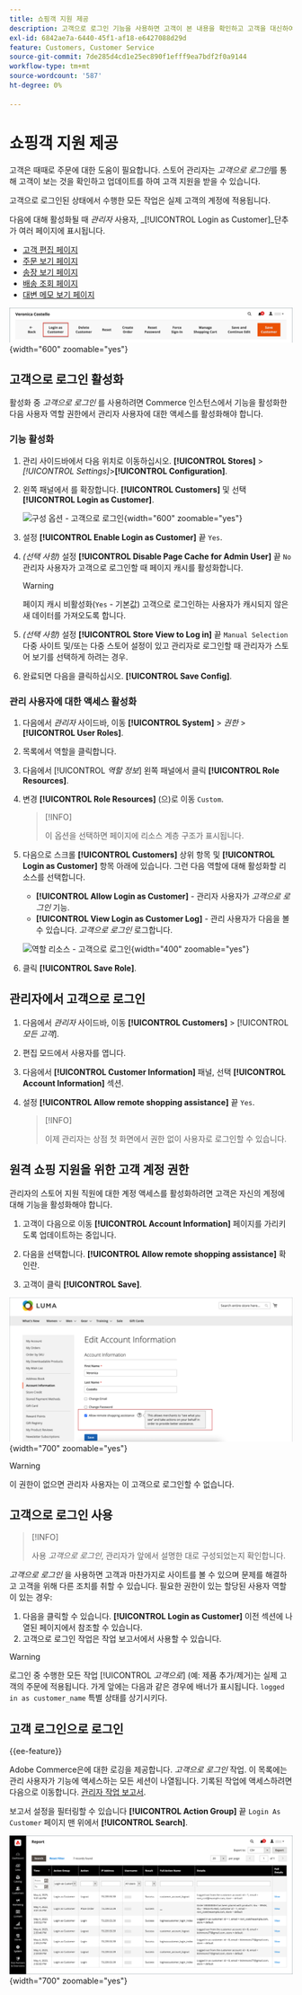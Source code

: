 ```yaml
---
title: 쇼핑객 지원 제공
description: 고객으로 로그인 기능을 사용하면 고객이 본 내용을 확인하고 고객을 대신하여 업데이트할 수 있습니다.
exl-id: 6842ae7a-6440-45f1-af18-e6427088d29d
feature: Customers, Customer Service
source-git-commit: 7de285d4cd1e25ec890f1efff9ea7bdf2f0a9144
workflow-type: tm+mt
source-wordcount: '587'
ht-degree: 0%

---
```


# 쇼핑객 지원 제공

고객은 때때로 주문에 대한 도움이 필요합니다. 스토어 관리자는 _고객으로 로그인_&#x200B;를 통해 고객이 보는 것을 확인하고 업데이트를 하여 고객 지원을 받을 수 있습니다.

고객으로 로그인된 상태에서 수행한 모든 작업은 실제 고객의 계정에 적용됩니다.

다음에 대해 활성화될 때 _관리자_ 사용자, _[!UICONTROL Login as Customer]_단추가 여러 페이지에 표시됩니다.

* [고객 편집 페이지](../customers/update-account.md)
* [주문 보기 페이지](../stores-purchase/order-processing.md)
* [송장 보기 페이지](../stores-purchase/invoices.md)
* [배송 조회 페이지](../stores-purchase/shipments.md)
* [대변 메모 보기 페이지](../stores-purchase/credit-memo-create.md)

![고객으로 로그인](assets/login-as-customer.png){width="600" zoomable="yes"}

## 고객으로 로그인 활성화

활성화 중 _고객으로 로그인_ 를 사용하려면 Commerce 인스턴스에서 기능을 활성화한 다음 사용자 역할 권한에서 관리자 사용자에 대한 액세스를 활성화해야 합니다.

### 기능 활성화

1. 관리 사이드바에서 다음 위치로 이동하십시오.  **[!UICONTROL Stores]** > _[!UICONTROL Settings]_>**[!UICONTROL Configuration]**.

1. 왼쪽 패널에서 를 확장합니다. **[!UICONTROL Customers]** 및 선택  **[!UICONTROL Login as Customer]**.

   ![구성 옵션 - 고객으로 로그인](../configuration-reference/customers/assets/login-as-customer.png){width="600" zoomable="yes"}

1. 설정 **[!UICONTROL Enable Login as Customer]** 끝 `Yes`.

1. _(선택 사항)_ 설정 **[!UICONTROL Disable Page Cache for Admin User]** 끝 `No` 관리자 사용자가 고객으로 로그인할 때 페이지 캐시를 활성화합니다.

   >[!WARNING]
   >
   > 페이지 캐시 비활성화(`Yes` - 기본값) 고객으로 로그인하는 사용자가 캐시되지 않은 새 데이터를 가져오도록 합니다.

1. _(선택 사항)_ 설정 **[!UICONTROL Store View to Log in]** 끝 `Manual Selection` 다중 사이트 및/또는 다중 스토어 설정이 있고 관리자로 로그인할 때 관리자가 스토어 보기를 선택하게 하려는 경우.

1. 완료되면 다음을 클릭하십시오. **[!UICONTROL Save Config]**.

### 관리 사용자에 대한 액세스 활성화

1. 다음에서 _관리자_ 사이드바, 이동 **[!UICONTROL System]** > _권한_ > **[!UICONTROL User Roles]**.

1. 목록에서 역할을 클릭합니다.

1. 다음에서 [!UICONTROL _역할 정보_] 왼쪽 패널에서 클릭 **[!UICONTROL Role Resources]**.

1. 변경 **[!UICONTROL Role Resources]** (으)로 이동 `Custom`.

   >[!INFO]
   >
   > 이 옵션을 선택하면 페이지에 리소스 계층 구조가 표시됩니다.

1. 다음으로 스크롤  **[!UICONTROL Customers]** 상위 항목 및 **[!UICONTROL Login as Customer]** 항목 아래에 있습니다. 그런 다음 역할에 대해 활성화할 리소스를 선택합니다.

   * **[!UICONTROL Allow Login as Customer]** - 관리자 사용자가 _고객으로 로그인_ 기능.
   * **[!UICONTROL View Login as Customer Log]** - 관리 사용자가 다음을 볼 수 있습니다. _고객으로 로그인_ 로그합니다.

   ![역할 리소스 - 고객으로 로그인](assets/customers-login-as-customer-role-resources.png){width="400" zoomable="yes"}

1. 클릭 **[!UICONTROL Save Role]**.

## 관리자에서 고객으로 로그인

1. 다음에서 _관리자_ 사이드바, 이동 **[!UICONTROL Customers]** > [!UICONTROL _모든 고객_].

1. 편집 모드에서 사용자를 엽니다.

1. 다음에서 **[!UICONTROL Customer Information]** 패널, 선택 **[!UICONTROL Account Information]** 섹션.

1. 설정 **[!UICONTROL Allow remote shopping assistance]** 끝 `Yes`.

   >[!INFO]
   >
   >이제 관리자는 상점 첫 화면에서 권한 없이 사용자로 로그인할 수 있습니다.

## 원격 쇼핑 지원을 위한 고객 계정 권한

관리자의 스토어 지원 직원에 대한 계정 액세스를 활성화하려면 고객은 자신의 계정에 대해 기능을 활성화해야 합니다.

1. 고객이 다음으로 이동 **[!UICONTROL Account Information]** 페이지를 가리키도록 업데이트하는 중입니다.

1. 다음을 선택합니다. **[!UICONTROL Allow remote shopping assistance]** 확인란.

1. 고객이 클릭 **[!UICONTROL Save]**.

![계정 정보 페이지](assets/permission.png){width="700" zoomable="yes"}

>[!WARNING]
>
>이 권한이 없으면 관리자 사용자는 이 고객으로 로그인할 수 없습니다.

## 고객으로 로그인 사용

>[!INFO]
>
>사용 _고객으로 로그인_, 관리자가 앞에서 설명한 대로 구성되었는지 확인합니다.

_고객으로 로그인_ 을 사용하면 고객과 마찬가지로 사이트를 볼 수 있으며 문제를 해결하고 고객을 위해 다른 조치를 취할 수 있습니다. 필요한 권한이 있는 할당된 사용자 역할이 있는 경우:

1. 다음을 클릭할 수 있습니다. **[!UICONTROL Login as Customer]** 이전 섹션에 나열된 페이지에서 참조할 수 있습니다.
1. 고객으로 로그인 작업은 작업 보고서에서 사용할 수 있습니다.

>[!WARNING]
>
>로그인 중 수행한 모든 작업 [!UICONTROL _고객으로_] (예: 제품 추가/제거)는 실제 고객의 주문에 적용됩니다. 가게 앞에는 다음과 같은 경우에 배너가 표시됩니다. `logged in as customer_name` 특별 상태를 상기시키다.

## 고객 로그인으로 로그인

{{ee-feature}}

Adobe Commerce은에 대한 로깅을 제공합니다. _고객으로 로그인_ 작업. 이 목록에는 관리 사용자가 기능에 액세스하는 모든 세션이 나열됩니다. 기록된 작업에 액세스하려면 다음으로 이동합니다. [관리자 작업 보고서](../systems/action-log-report.md).

보고서 설정을 필터링할 수 있습니다 **[!UICONTROL Action Group]** 끝 `Login As Customer` 페이지 맨 위에서 **[!UICONTROL Search]**.

![작업 보고서 필터링](assets/customers-login-as-customer-log-filter.png){width="700" zoomable="yes"}
